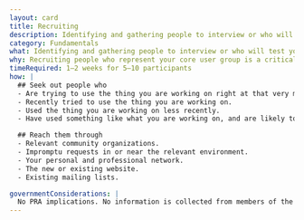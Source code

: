```yaml
---
layout: card
title: Recruiting
description: Identifying and gathering people to interview or who will test your product.
category: Fundamentals
what: Identifying and gathering people to interview or who will test your product.
why: Recruiting people who represent your core user group is a critical and oft-overlooked part of research. Time spent with the right people using the wrong methods is better than time spent with people who aren’t your core users while using the right methods.
timeRequired: 1–2 weeks for 5–10 participants
how: |
  ## Seek out people who
  - Are trying to use the thing you are working on right at that very moment.
  - Recently tried to use the thing you are working on.
  - Used the thing you are working on less recently.
  - Have used something like what you are working on, and are likely to use what you are working on.  

  ## Reach them through
  - Relevant community organizations.
  - Impromptu requests in or near the relevant environment.
  - Your personal and professional network.
  - The new or existing website.
  - Existing mailing lists.

governmentConsiderations: |
  No PRA implications. No information is collected from members of the public.
---
```


<!-- nonPrintablecontent:
  <h1>Additional resources</h1>
  <ul>
  <li><a href="/assets/downloads/18FResearchParticipantConsentForm.docx">18F&#39;s participant consent form</a>, which offers Anti-Deficiency Act-compliant language.</li>
  </ul>
 -->

